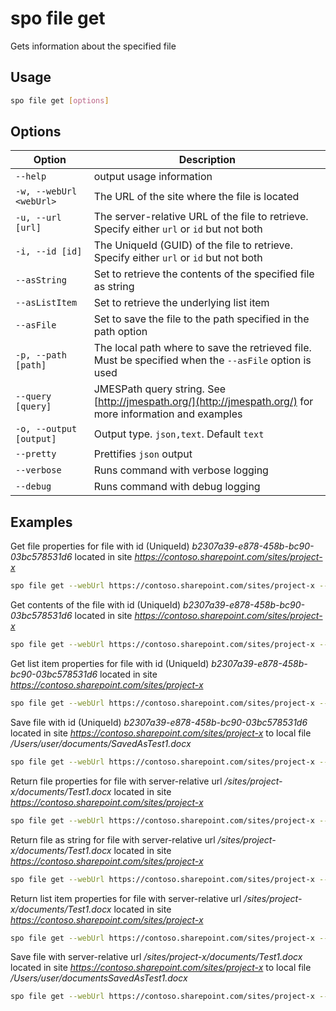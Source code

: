 # spo file get

Gets information about the specified file

## Usage

```sh
spo file get [options]
```

## Options

Option|Description
------|-----------
`--help`|output usage information
`-w, --webUrl <webUrl>`|The URL of the site where the file is located
`-u, --url [url]`|The server-relative URL of the file to retrieve. Specify either `url` or `id` but not both
`-i, --id [id]`|The UniqueId (GUID) of the file to retrieve. Specify either `url` or `id` but not both
`--asString`|Set to retrieve the contents of the specified file as string
`--asListItem`|Set to retrieve the underlying list item
`--asFile`|Set to save the file to the path specified in the path option
`-p, --path [path]`|The local path where to save the retrieved file. Must be specified when the `--asFile` option is used
`--query [query]`|JMESPath query string. See [http://jmespath.org/](http://jmespath.org/) for more information and examples
`-o, --output [output]`|Output type. `json,text`. Default `text`
`--pretty`|Prettifies `json` output
`--verbose`|Runs command with verbose logging
`--debug`|Runs command with debug logging

## Examples

Get file properties for file with id (UniqueId) _b2307a39-e878-458b-bc90-03bc578531d6_ located in site _https://contoso.sharepoint.com/sites/project-x_

```sh
spo file get --webUrl https://contoso.sharepoint.com/sites/project-x --id 'b2307a39-e878-458b-bc90-03bc578531d6'
```

Get contents of the file with id (UniqueId) _b2307a39-e878-458b-bc90-03bc578531d6_ located in site _https://contoso.sharepoint.com/sites/project-x_

```sh
spo file get --webUrl https://contoso.sharepoint.com/sites/project-x --id 'b2307a39-e878-458b-bc90-03bc578531d6' --asString
```

Get list item properties for file with id (UniqueId) _b2307a39-e878-458b-bc90-03bc578531d6_ located in site _https://contoso.sharepoint.com/sites/project-x_

```sh
spo file get --webUrl https://contoso.sharepoint.com/sites/project-x --id 'b2307a39-e878-458b-bc90-03bc578531d6' --asListItem
```

Save file with id (UniqueId) _b2307a39-e878-458b-bc90-03bc578531d6_ located in site _https://contoso.sharepoint.com/sites/project-x_ to local file _/Users/user/documents/SavedAsTest1.docx_

```sh
spo file get --webUrl https://contoso.sharepoint.com/sites/project-x --id 'b2307a39-e878-458b-bc90-03bc578531d6' --asFile --path /Users/user/documents/SavedAsTest1.docx
```

Return file properties for file with server-relative url _/sites/project-x/documents/Test1.docx_ located in site _https://contoso.sharepoint.com/sites/project-x_

```sh
spo file get --webUrl https://contoso.sharepoint.com/sites/project-x --url '/sites/project-x/documents/Test1.docx'
```

Return file as string for file with server-relative url _/sites/project-x/documents/Test1.docx_ located in site _https://contoso.sharepoint.com/sites/project-x_

```sh
spo file get --webUrl https://contoso.sharepoint.com/sites/project-x --url '/sites/project-x/documents/Test1.docx' --asString
```

Return list item properties for file with server-relative url _/sites/project-x/documents/Test1.docx_ located in site _https://contoso.sharepoint.com/sites/project-x_

```sh
spo file get --webUrl https://contoso.sharepoint.com/sites/project-x --url '/sites/project-x/documents/Test1.docx' --asListItem
```

Save file with server-relative url _/sites/project-x/documents/Test1.docx_ located in site _https://contoso.sharepoint.com/sites/project-x_ to local file _/Users/user/documentsSavedAsTest1.docx_

```sh
spo file get --webUrl https://contoso.sharepoint.com/sites/project-x --url '/sites/project-x/documents/Test1.docx' --asFile --path /Users/user/documents/SavedAsTest1.docx
```
